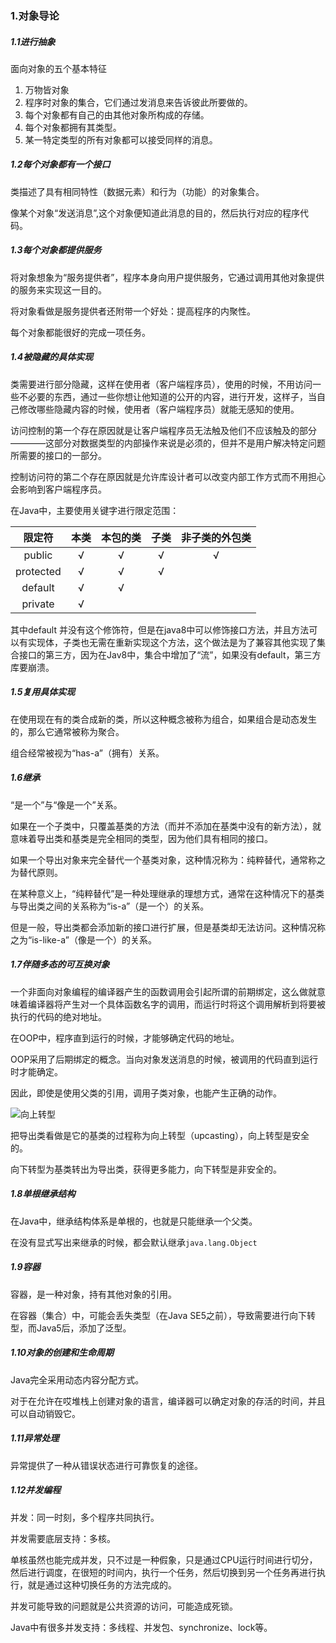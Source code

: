 ### 1.对象导论
##### 1.1进行抽象
面向对象的五个基本特征

1. 万物皆对象
2. 程序时对象的集合，它们通过发消息来告诉彼此所要做的。
3. 每个对象都有自己的由其他对象所构成的存储。
4. 每个对象都拥有其类型。
5. 某一特定类型的所有对象都可以接受同样的消息。

##### 1.2每个对象都有一个接口
类描述了具有相同特性（数据元素）和行为（功能）的对象集合。

像某个对象“发送消息”,这个对象便知道此消息的目的，然后执行对应的程序代码。

##### 1.3每个对象都提供服务
将对象想象为“服务提供者”，程序本身向用户提供服务，它通过调用其他对象提供的服务来实现这一目的。

将对象看做是服务提供者还附带一个好处：提高程序的内聚性。

每个对象都能很好的完成一项任务。

##### 1.4被隐藏的具体实现
类需要进行部分隐藏，这样在使用者（客户端程序员），使用的时候，不用访问一些不必要的东西，通过一些你想让他知道的公开的内容，进行开发，这样子，当自己修改哪些隐藏内容的时候，使用者（客户端程序员）就能无感知的使用。

访问控制的第一个存在原因就是让客户端程序员无法触及他们不应该触及的部分————这部分对数据类型的内部操作来说是必须的，但并不是用户解决特定问题所需要的接口的一部分。

控制访问符的第二个存在原因就是允许库设计者可以改变内部工作方式而不用担心会影响到客户端程序员。

在Java中，主要使用关键字进行限定范围：

| 限定符    | 本类  | 本包的类  | 子类 | 非子类的外包类  |
|:---------:|:----:|:--------:|:----:|:--------------:|
|  public   |  √   |    √     |  √   |       √        |
| protected |  √   |    √     |  √   |                |
|  default  |  √   |    √     |      |                |
|  private  |  √   |          |      |                |

其中default 并没有这个修饰符，但是在java8中可以修饰接口方法，并且方法可以有实现体，子类也无需在重新实现这个方法，这个做法是为了兼容其他实现了集合接口的第三方，因为在Jav8中，集合中增加了“流”，如果没有default，第三方库要崩溃。

##### 1.5复用具体实现
在使用现在有的类合成新的类，所以这种概念被称为组合，如果组合是动态发生的，那么它通常被称为聚合。

组合经常被视为“has-a”（拥有）关系。

##### 1.6继承
“是一个”与“像是一个”关系。

如果在一个子类中，只覆盖基类的方法（而并不添加在基类中没有的新方法），就意味着导出类和基类是完全相同的类型，因为他们具有相同的接口。

如果一个导出对象来完全替代一个基类对象，这种情况称为：纯粹替代，通常称之为替代原则。

在某种意义上，“纯粹替代”是一种处理继承的理想方式，通常在这种情况下的基类与导出类之间的关系称为“is-a”（是一个）的关系。

但是一般，导出类都会添加新的接口进行扩展，但是基类却无法访问。这种情况称之为“is-like-a”（像是一个）的关系。

##### 1.7伴随多态的可互换对象

一个非面向对象编程的编译器产生的函数调用会引起所谓的前期绑定，这么做就意味着编译器将产生对一个具体函数名字的调用，而运行时将这个调用解析到将要被执行的代码的绝对地址。

在OOP中，程序直到运行的时候，才能够确定代码的地址。

OOP采用了后期绑定的概念。当向对象发送消息的时候，被调用的代码直到运行时才能确定。

因此，即使是使用父类的引用，调用子类对象，也能产生正确的动作。

![向上转型](https://wx2.sinaimg.cn/large/005VwC5mly1g6e9l15pkdj30gb081jrt.jpg)

把导出类看做是它的基类的过程称为向上转型（upcasting），向上转型是安全的。

向下转型为基类转出为导出类，获得更多能力，向下转型是非安全的。

##### 1.8单根继承结构
在Java中，继承结构体系是单根的，也就是只能继承一个父类。

在没有显式写出来继承的时候，都会默认继承`java.lang.Object`

##### 1.9容器

容器，是一种对象，持有其他对象的引用。

在容器（集合）中，可能会丢失类型（在Java SE5之前），导致需要进行向下转型，而Java5后，添加了泛型。

##### 1.10对象的创建和生命周期
Java完全采用动态内容分配方式。

对于在允许在哎堆栈上创建对象的语言，编译器可以确定对象的存活的时间，并且可以自动销毁它。

##### 1.11异常处理
异常提供了一种从错误状态进行可靠恢复的途径。

##### 1.12并发编程
并发：同一时刻，多个程序共同执行。

并发需要底层支持：多核。

单核虽然也能完成并发，只不过是一种假象，只是通过CPU运行时间进行切分，然后进行调度，在很短的时间内，执行一个任务，然后切换到另一个任务再进行执行，就是通过这种切换任务的方法完成的。

并发可能导致的问题就是公共资源的访问，可能造成死锁。

Java中有很多并发支持：多线程、并发包、synchronize、lock等。
